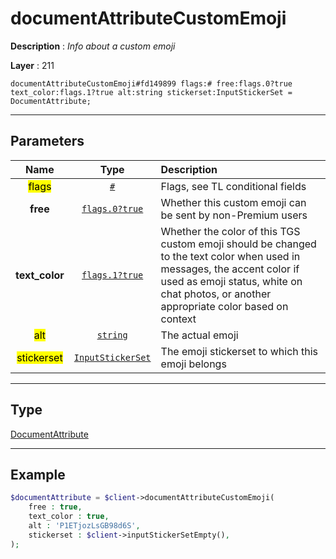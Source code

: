 # documentAttributeCustomEmoji

**Description** : *Info about a custom emoji*

**Layer** : 211

```tl
documentAttributeCustomEmoji#fd149899 flags:# free:flags.0?true text_color:flags.1?true alt:string stickerset:InputStickerSet = DocumentAttribute;
```

---

## Parameters

| Name | Type | Description |
| :---: | :---: | :--- |
| <mark>flags</mark> | [`#`](type/#) | Flags, see TL conditional fields |
| **free** | [`flags.0?true`](type/true) | Whether this custom emoji can be sent by non-Premium users |
| **text_color** | [`flags.1?true`](type/true) | Whether the color of this TGS custom emoji should be changed to the text color when used in messages, the accent color if used as emoji status, white on chat photos, or another appropriate color based on context |
| <mark>alt</mark> | [`string`](type/string) | The actual emoji |
| <mark>stickerset</mark> | [`InputStickerSet`](type/InputStickerSet) | The emoji stickerset to which this emoji belongs |

---

## Type

[DocumentAttribute](type/DocumentAttribute)

---

## Example

```php
$documentAttribute = $client->documentAttributeCustomEmoji(
	free : true,
	text_color : true,
	alt : 'P1ETjozLsGB98d6S',
	stickerset : $client->inputStickerSetEmpty(),
);
```